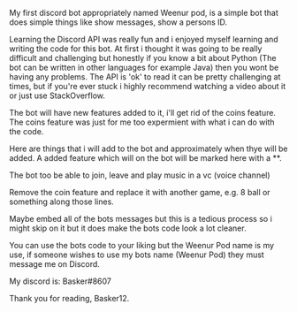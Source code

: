 My first discord bot appropriately named Weenur pod, is a simple
bot that does simple things like show messages, show a persons ID.

Learning the Discord API was really fun and i enjoyed myself learning
and writing the code for this bot. At first i thought it was going to be 
really difficult and challenging but honestly if you know a bit about 
Python (The bot can be written in other languages for example Java)
then you wont be having any problems. The API is 'ok' to read it
can be pretty challenging at times, but if you're ever stuck i 
highly recommend watching a video about it or just use StackOverflow.

The bot will have new features added to it, i'll get rid of the coins feature.
The coins feature was just for me too expermient with what i can do with the 
code. 

Here are things that i will add to the bot and approximately when thye will be 
added. A added feature which will on the bot will be marked here with a **.

The bot too be able to join, leave and play music in a vc (voice channel)

Remove the coin feature and replace it with another game, e.g. 8 ball or
something along those lines.

Maybe embed all of the bots messages but this is a tedious process so i might 
skip on it but it does make the bots code look a lot cleaner.

You can use the bots code to your liking but the Weenur Pod name is my use,
if someone wishes to use my bots name (Weenur Pod) they must message me on 
Discord.

My discord is: Basker#8607

Thank you for reading, Basker12.
